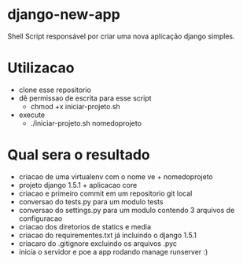 django-new-app
==============

Shell Script responsável por criar uma nova aplicação django simples.

Utilizacao
===============
* clone esse repositorio
* dê permissao de escrita para esse script 
  * chmod +x iniciar-projeto.sh
* execute 
  * ./iniciar-projeto.sh nomedoprojeto


Qual sera o resultado
=====================

* criacao de uma virtualenv com o nome ve + nomedoprojeto
* projeto django 1.5.1 + aplicacao core
* criacao e primeiro commit em um repositorio git local
* conversao do tests.py para um modulo tests
* conversao do settings.py para um modulo contendo 3 arquivos de configuracao
* criacao dos diretorios de statics e media
* criacao do requirementes.txt já incluindo o django 1.5.1
* criacaro do .gitignore excluindo os arquivos .pyc
* inicia o servidor e poe a app rodando manage runserver :)
